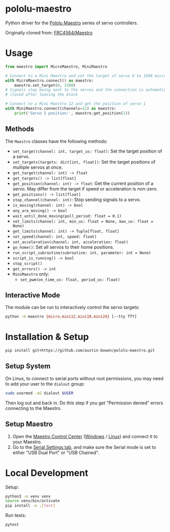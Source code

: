 # pololu-maestro

Python driver for the [Pololu Maestro](https://www.pololu.com/category/102/maestro-usb-servo-controllers) series of servo controllers.

Originally cloned from: [FRC4564/Maestro](https://github.com/FRC4564/Maestro/)


# Usage

```python
from maestro import MicroMaestro, MiniMaestro

# Connect to a Mini Maestro and set the target of servo 0 to 1500 microseconds
with MicroMaestro.connect() as maestro:
    maestro.set_target(0, 1500)
# Signals stop being sent to the servos and the connection is automatically
# closed after leaving the block

# Connect to a Mini Maestro 12 and get the position of servo 1
with MiniMaestro.connect(channels=12) as maestro:
    print('Servo 1 position:', maestro.get_position(1))
```

## Methods

The `Maestro` classes have the following methods:

- `set_target(channel: int, target_us: float)`: Set the target position of a servo.
- `set_targets(targets: dict[int, float])`: Set the target positions of multiple servos at once.
- `get_target(channel: int) -> float`
- `get_targets() -> list[float]`
- `get_position(channel: int) -> float`: Get the current position of a servo. May differ from the target if speed or acceleration is non-zero.
- `get_positions() -> list[float]`
- `stop_channel(channel: int)`: Stop sending signals to a servo.
- `is_moving(channel: int) -> bool`
- `any_are_moving() -> bool`
- `wait_until_done_moving(poll_period: float = 0.1)`
- `set_limits(channel: int, min_us: float = None, max_us: float = None)`
- `get_limits(channel: int) -> Tuple[float, float]`
- `set_speed(channel: int, speed: float)`
- `set_acceleration(channel: int, acceleration: float)`
- `go_home()`: Set all servos to their home positions.
- `run_script_subroutine(subroutine: int, parameter: int = None)`
- `script_is_running() -> bool`
- `stop_script()`
- `get_errors() -> int`
- `MiniMaestro` only:
  - `set_pwm(on_time_us: float, period_us: float)`

## Interactive Mode

The module can be run to interactively control the servo targets:

```bash
python -m maestro {micro,mini12,mini18,mini24} [--tty TTY]
```


# Installation & Setup

```bash
pip install git+https://github.com/austin-bowen/pololu-maestro.git
```

## Setup System

On Linux, to connect to serial ports without root permissions, you may need to add your user to the `dialout` group:

```bash
sudo usermod -aG dialout $USER
```

Then log out and back in. Do this step if you get "Permission denied" errors connecting to the Maestro.

## Setup Maestro

1. Open the [Maestro Control Center](https://www.pololu.com/docs/0J40/4) ([Windows](https://www.pololu.com/docs/0J40/3.a) / [Linux](https://www.pololu.com/docs/0J40/3.b)) and connect it to your Maestro.
2. Go to the [Serial Settings tab](https://www.pololu.com/docs/0J40/5.a), and make sure the Serial mode is set to either "USB Dual Port" or "USB Chained".


# Local Development

Setup:

```bash
python3 -m venv venv
source venv/bin/activate
pip install -e .[test]
```

Run tests:

```bash
pytest
```
